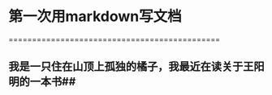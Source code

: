 # 第一次用markdown写文档 #
=============================================
## 我是一只住在山顶上孤独的橘子，我最近在读关于王阳明的一本书##
